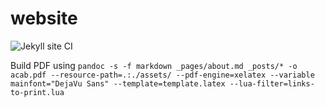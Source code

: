 # website

![Jekyll site CI](https://github.com/beschlagnahmt-org/website/workflows/Jekyll%20site%20CI/badge.svg)

Build PDF using
`pandoc -s -f markdown _pages/about.md _posts/* -o acab.pdf --resource-path=.:./assets/ --pdf-engine=xelatex --variable mainfont="DejaVu Sans" --template=template.latex --lua-filter=links-to-print.lua`
